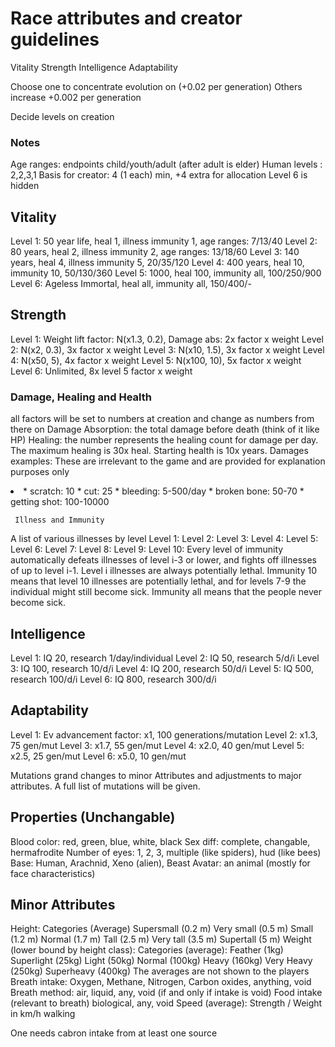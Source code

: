 # Race attributes and creator guidelines

Vitality
Strength
Intelligence
Adaptability

Choose one to concentrate evolution on (+0.02 per generation)
Others increase +0.002 per generation

Decide levels on creation

### Notes
Age ranges: endpoints child/youth/adult (after adult is elder)
Human levels : 2,2,3,1
Basis for creator: 4 (1 each) min, +4 extra for allocation
Level 6 is hidden

## Vitality
Level 1: 50 year life, heal 1, illness immunity 1, age ranges: 7/13/40
Level 2: 80 years, heal 2, illness immunity 2, age ranges: 13/18/60
Level 3: 140 years, heal 4, illness immunity 5, 20/35/120
Level 4: 400 years, heal 10, immunity 10, 50/130/360
Level 5: 1000, heal 100, immunity all, 100/250/900
Level 6: Ageless Immortal, heal all, immunity all, 150/400/-

## Strength
Level 1: Weight lift factor: N(x1.3, 0.2), Damage abs: 2x factor x weight
Level 2: N(x2, 0.3), 3x factor x weight
Level 3: N(x10, 1.5), 3x factor x weight
Level 4: N(x50, 5), 4x factor x weight
Level 5: N(x100, 10), 5x factor x weight
Level 6: Unlimited, 8x level 5 factor x weight

### Damage, Healing and Health
all factors will be set to numbers at creation and change as numbers from there on
Damage Absorption: the total damage before death (think of it like HP)
Healing: the number represents the healing count for damage per day. The maximum healing is 30x heal. 
Starting health is 10x years.
Damages examples:
These are irrelevant to the game and are provided for explanation purposes only
<li>
* scratch: 10
* cut: 25
* bleeding: 5-500/day
* broken bone: 50-70
* getting shot: 100-10000
</li>

     Illness and Immunity
A list of various illnesses by level
Level 1:
Level 2:
Level 3:
Level 4:
Level 5:
Level 6:
Level 7:
Level 8:
Level 9:
Level 10:
Every level of immunity automatically defeats illnesses of level i-3 or lower, and fights off illnesses of up to level i-1. Level i illnesses are always potentially lethal. Immunity 10 means that level 10 illnesses are potentially lethal, and for levels 7-9 the individual might still become sick. Immunity all means that the people never become sick.

## Intelligence
Level 1: IQ 20, research 1/day/individual
Level 2: IQ 50, research 5/d/i
Level 3: IQ 100, research 10/d/i
Level 4: IQ 200, research 50/d/i
Level 5: IQ 500, research 100/d/i
Level 6: IQ 800, research 300/d/i

## Adaptability
Level 1: Ev advancement factor: x1, 100 generations/mutation
Level 2: x1.3, 75 gen/mut
Level 3: x1.7, 55 gen/mut
Level 4: x2.0, 40 gen/mut
Level 5: x2.5, 25 gen/mut
Level 6: x5.0, 10 gen/mut

Mutations grand changes to minor Attributes and adjustments to major attributes. A full list of mutations will be given.

## Properties (Unchangable)
 Blood color: red, green, blue, white, black
 Sex diff: complete, changable, hermafrodite
 Number of eyes: 1, 2, 3, multiple (like spiders), hud (like bees)
 Base: Human, Arachnid, Xeno (alien), Beast
 Avatar: an animal (mostly for face characteristics)

## Minor Attributes
 Height: Categories (Average)
  Supersmall (0.2 m)
  Very small (0.5 m)
  Small (1.2 m)
  Normal (1.7 m)
  Tall (2.5 m)
  Very tall (3.5 m)
  Supertall (5 m)
 Weight (lower bound by height class): Categories (average):
  Feather (1kg)
  Superlight (25kg)
  Light (50kg)
  Normal (100kg)
  Heavy (160kg)
  Very Heavy (250kg)
  Superheavy (400kg)
 The averages are not shown to the players
 Breath intake: Oxygen, Methane, Nitrogen, Carbon oxides, anything, void
 Breath method: air, liquid, any, void (if and only if intake is void)
 Food intake (relevant to breath) biological, any, void
 Speed (average): Strength / Weight in km/h walking
 
One needs cabron intake from at least one source







